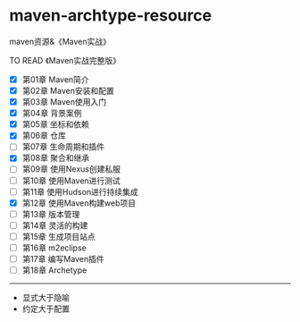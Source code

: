 # maven-archtype-resource
maven资源&《Maven实战》

TO READ 《Maven实战完整版》
- [X] 第01章 Maven简介
- [X] 第02章 Maven安装和配置
- [X] 第03章 Maven使用入门
- [X] 第04章 背景案例
- [X] 第05章 坐标和依赖
- [X] 第06章 仓库
- [ ] 第07章 生命周期和插件
- [X] 第08章 聚合和继承
- [ ] 第09章 使用Nexus创建私服
- [ ] 第10章 使用Maven进行测试
- [ ] 第11章 使用Hudson进行持续集成
- [X] 第12章 使用Maven构建web项目
- [ ] 第13章 版本管理
- [ ] 第14章 灵活的构建
- [ ] 第15章 生成项目站点
- [ ] 第16章 m2eclipse
- [ ] 第17章 编写Maven插件
- [ ] 第18章 Archetype
-----------------

- 显式大于隐喻
- 约定大于配置
